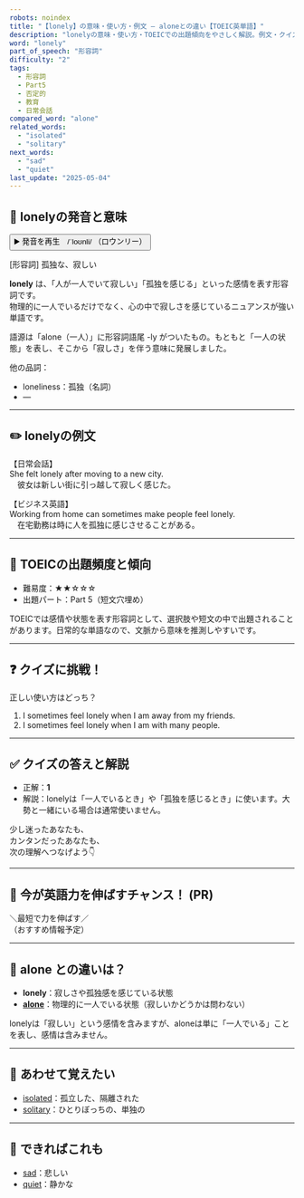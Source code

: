 ```yaml
---
robots: noindex
title: "【lonely】の意味・使い方・例文 ― aloneとの違い【TOEIC英単語】"
description: "lonelyの意味・使い方・TOEICでの出題傾向をやさしく解説。例文・クイズ付きでaloneとの違いもわかりやすく学べます。"
word: "lonely"
part_of_speech: "形容詞"
difficulty: "2"
tags:
  - 形容詞
  - Part5
  - 否定的
  - 教育
  - 日常会話
compared_word: "alone"
related_words:
  - "isolated"
  - "solitary"
next_words:
  - "sad"
  - "quiet"
last_update: "2025-05-04"
---
```


## 🔰 lonelyの発音と意味

<button class="play-audio" onclick="playTTS('lonely')">
  <span class="play-audio-main">
    ▶️ 発音を再生　/ˈloʊnli/
  </span>
  <span class="play-audio-sub">
    （ロウンリー）
  </span>
</button>

[形容詞] 孤独な、寂しい

**lonely** は、「人が一人でいて寂しい」「孤独を感じる」といった感情を表す形容詞です。  
物理的に一人でいるだけでなく、心の中で寂しさを感じているニュアンスが強い単語です。

語源は「alone（一人）」に形容詞語尾 -ly がついたもの。もともと「一人の状態」を表し、そこから「寂しさ」を伴う意味に発展しました。

他の品詞：  
- loneliness：孤独（名詞）
- ―

---

## ✏️ lonelyの例文

【日常会話】  
She felt lonely after moving to a new city.  
　彼女は新しい街に引っ越して寂しく感じた。

【ビジネス英語】  
Working from home can sometimes make people feel lonely.  
　在宅勤務は時に人を孤独に感じさせることがある。

---

## 🎯 TOEICの出題頻度と傾向

- 難易度：★★☆☆☆
- 出題パート：Part 5（短文穴埋め）

TOEICでは感情や状態を表す形容詞として、選択肢や短文の中で出題されることがあります。日常的な単語なので、文脈から意味を推測しやすいです。

---

## ❓ クイズに挑戦！

正しい使い方はどっち？

1. I sometimes feel lonely when I am away from my friends.  
2. I sometimes feel lonely when I am with many people.

---

## ✅ クイズの答えと解説

- 正解：**1**
- 解説：lonelyは「一人でいるとき」や「孤独を感じるとき」に使います。大勢と一緒にいる場合は通常使いません。

少し迷ったあなたも、  
カンタンだったあなたも、  
次の理解へつなげよう👇️

---

## 🚀 今が英語力を伸ばすチャンス！ (PR)

<div class="info-center">
＼最短で力を伸ばす／<br>  
（おすすめ情報予定）
</div>

---

## 🤔  alone との違いは？

- **lonely**：寂しさや孤独感を感じている状態
- **[alone](/word/alone/)**：物理的に一人でいる状態（寂しいかどうかは問わない）

lonelyは「寂しい」という感情を含みますが、aloneは単に「一人でいる」ことを表し、感情は含みません。

---

## 🧩 あわせて覚えたい

- [isolated](/word/isolated/)：孤立した、隔離された
- [solitary](/word/solitary/)：ひとりぼっちの、単独の

---

## 📖 できればこれも

- [sad](/word/sad/)：悲しい
- [quiet](/word/quiet/)：静かな

<!-- cvid: aid34_bid01 -->
